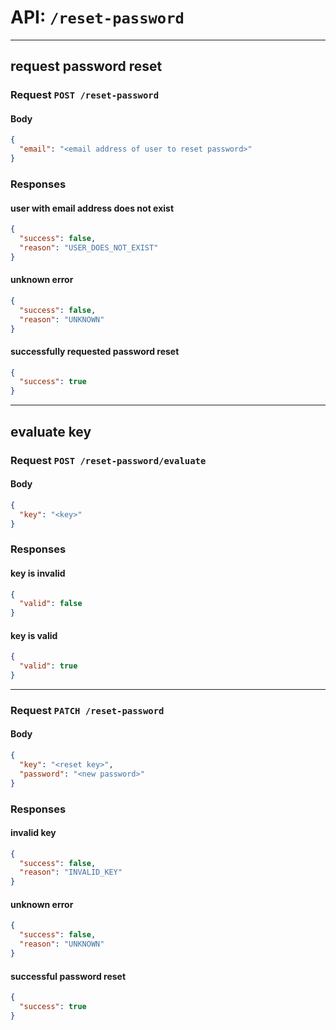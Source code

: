 # API: `/reset-password`

---
## request password reset

### Request `POST /reset-password`

#### Body
```json
{
  "email": "<email address of user to reset password>"
}
```

### Responses

#### user with email address does not exist
```json
{
  "success": false,
  "reason": "USER_DOES_NOT_EXIST"
}
```

#### unknown error
```json
{
  "success": false,
  "reason": "UNKNOWN"
}
```

#### successfully requested password reset
```json
{
  "success": true
}
```

---
## evaluate key

### Request `POST /reset-password/evaluate`

#### Body
```json
{
  "key": "<key>"
}
```

### Responses

#### key is invalid
```json
{
  "valid": false
}
```

#### key is valid
```json
{
  "valid": true
}
```

---
### Request `PATCH /reset-password`

#### Body
```json
{
  "key": "<reset key>",
  "password": "<new password>"
}
```

### Responses

#### invalid key
```json
{
  "success": false,
  "reason": "INVALID_KEY"
}
```

#### unknown error
```json
{
  "success": false,
  "reason": "UNKNOWN"
}
```

#### successful password reset
```json
{
  "success": true
}
```